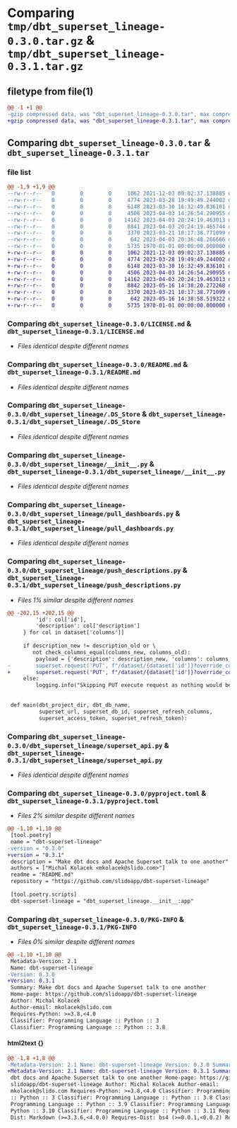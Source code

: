 # Comparing `tmp/dbt_superset_lineage-0.3.0.tar.gz` & `tmp/dbt_superset_lineage-0.3.1.tar.gz`

## filetype from file(1)

```diff
@@ -1 +1 @@
-gzip compressed data, was "dbt_superset_lineage-0.3.0.tar", max compression
+gzip compressed data, was "dbt_superset_lineage-0.3.1.tar", max compression
```

## Comparing `dbt_superset_lineage-0.3.0.tar` & `dbt_superset_lineage-0.3.1.tar`

### file list

```diff
@@ -1,9 +1,9 @@
--rw-r--r--   0        0        0     1062 2021-12-03 09:02:37.138885 dbt_superset_lineage-0.3.0/LICENSE.md
--rw-r--r--   0        0        0     4774 2023-03-28 19:49:49.244002 dbt_superset_lineage-0.3.0/README.md
--rw-r--r--   0        0        0     6148 2023-03-30 16:32:49.836101 dbt_superset_lineage-0.3.0/dbt_superset_lineage/.DS_Store
--rw-r--r--   0        0        0     4506 2023-04-03 14:26:54.290955 dbt_superset_lineage-0.3.0/dbt_superset_lineage/__init__.py
--rw-r--r--   0        0        0    14162 2023-04-03 20:24:19.463013 dbt_superset_lineage-0.3.0/dbt_superset_lineage/pull_dashboards.py
--rw-r--r--   0        0        0     8841 2023-04-03 20:24:19.465744 dbt_superset_lineage-0.3.0/dbt_superset_lineage/push_descriptions.py
--rw-r--r--   0        0        0     3370 2023-03-21 10:17:38.771099 dbt_superset_lineage-0.3.0/dbt_superset_lineage/superset_api.py
--rw-r--r--   0        0        0      642 2023-04-03 20:36:48.266666 dbt_superset_lineage-0.3.0/pyproject.toml
--rw-r--r--   0        0        0     5735 1970-01-01 00:00:00.000000 dbt_superset_lineage-0.3.0/PKG-INFO
+-rw-r--r--   0        0        0     1062 2021-12-03 09:02:37.138885 dbt_superset_lineage-0.3.1/LICENSE.md
+-rw-r--r--   0        0        0     4774 2023-03-28 19:49:49.244002 dbt_superset_lineage-0.3.1/README.md
+-rw-r--r--   0        0        0     6148 2023-03-30 16:32:49.836101 dbt_superset_lineage-0.3.1/dbt_superset_lineage/.DS_Store
+-rw-r--r--   0        0        0     4506 2023-04-03 14:26:54.290955 dbt_superset_lineage-0.3.1/dbt_superset_lineage/__init__.py
+-rw-r--r--   0        0        0    14162 2023-04-03 20:24:19.463013 dbt_superset_lineage-0.3.1/dbt_superset_lineage/pull_dashboards.py
+-rw-r--r--   0        0        0     8842 2023-05-16 14:38:20.272268 dbt_superset_lineage-0.3.1/dbt_superset_lineage/push_descriptions.py
+-rw-r--r--   0        0        0     3370 2023-03-21 10:17:38.771099 dbt_superset_lineage-0.3.1/dbt_superset_lineage/superset_api.py
+-rw-r--r--   0        0        0      642 2023-05-16 14:38:58.519322 dbt_superset_lineage-0.3.1/pyproject.toml
+-rw-r--r--   0        0        0     5735 1970-01-01 00:00:00.000000 dbt_superset_lineage-0.3.1/PKG-INFO
```

### Comparing `dbt_superset_lineage-0.3.0/LICENSE.md` & `dbt_superset_lineage-0.3.1/LICENSE.md`

 * *Files identical despite different names*

### Comparing `dbt_superset_lineage-0.3.0/README.md` & `dbt_superset_lineage-0.3.1/README.md`

 * *Files identical despite different names*

### Comparing `dbt_superset_lineage-0.3.0/dbt_superset_lineage/.DS_Store` & `dbt_superset_lineage-0.3.1/dbt_superset_lineage/.DS_Store`

 * *Files identical despite different names*

### Comparing `dbt_superset_lineage-0.3.0/dbt_superset_lineage/__init__.py` & `dbt_superset_lineage-0.3.1/dbt_superset_lineage/__init__.py`

 * *Files identical despite different names*

### Comparing `dbt_superset_lineage-0.3.0/dbt_superset_lineage/pull_dashboards.py` & `dbt_superset_lineage-0.3.1/dbt_superset_lineage/pull_dashboards.py`

 * *Files identical despite different names*

### Comparing `dbt_superset_lineage-0.3.0/dbt_superset_lineage/push_descriptions.py` & `dbt_superset_lineage-0.3.1/dbt_superset_lineage/push_descriptions.py`

 * *Files 1% similar despite different names*

```diff
@@ -202,15 +202,15 @@
         'id': col['id'],
         'description': col['description']
     } for col in dataset['columns']]
 
     if description_new != description_old or \
        not check_columns_equal(columns_new, columns_old):
         payload = {'description': description_new, 'columns': columns_new}
-        superset.request('PUT', f"/dataset/{dataset['id']}?override_columns=true", json=payload)
+        superset.request('PUT', f"/dataset/{dataset['id']}?override_columns=false", json=payload)
     else:
         logging.info("Skipping PUT execute request as nothing would be updated.")
 
 
 def main(dbt_project_dir, dbt_db_name,
          superset_url, superset_db_id, superset_refresh_columns,
          superset_access_token, superset_refresh_token):
```

### Comparing `dbt_superset_lineage-0.3.0/dbt_superset_lineage/superset_api.py` & `dbt_superset_lineage-0.3.1/dbt_superset_lineage/superset_api.py`

 * *Files identical despite different names*

### Comparing `dbt_superset_lineage-0.3.0/pyproject.toml` & `dbt_superset_lineage-0.3.1/pyproject.toml`

 * *Files 2% similar despite different names*

```diff
@@ -1,10 +1,10 @@
 [tool.poetry]
 name = "dbt-superset-lineage"
-version = "0.3.0"
+version = "0.3.1"
 description = "Make dbt docs and Apache Superset talk to one another"
 authors = ["Michal Kolacek <mkolacek@slido.com>"]
 readme = "README.md"
 repository = "https://github.com/slidoapp/dbt-superset-lineage"
 
 [tool.poetry.scripts]
 dbt-superset-lineage = "dbt_superset_lineage.__init__:app"
```

### Comparing `dbt_superset_lineage-0.3.0/PKG-INFO` & `dbt_superset_lineage-0.3.1/PKG-INFO`

 * *Files 0% similar despite different names*

```diff
@@ -1,10 +1,10 @@
 Metadata-Version: 2.1
 Name: dbt-superset-lineage
-Version: 0.3.0
+Version: 0.3.1
 Summary: Make dbt docs and Apache Superset talk to one another
 Home-page: https://github.com/slidoapp/dbt-superset-lineage
 Author: Michal Kolacek
 Author-email: mkolacek@slido.com
 Requires-Python: >=3.8,<4.0
 Classifier: Programming Language :: Python :: 3
 Classifier: Programming Language :: Python :: 3.8
```

#### html2text {}

```diff
@@ -1,8 +1,8 @@
-Metadata-Version: 2.1 Name: dbt-superset-lineage Version: 0.3.0 Summary: Make
+Metadata-Version: 2.1 Name: dbt-superset-lineage Version: 0.3.1 Summary: Make
 dbt docs and Apache Superset talk to one another Home-page: https://github.com/
 slidoapp/dbt-superset-lineage Author: Michal Kolacek Author-email:
 mkolacek@slido.com Requires-Python: >=3.8,<4.0 Classifier: Programming Language
 :: Python :: 3 Classifier: Programming Language :: Python :: 3.8 Classifier:
 Programming Language :: Python :: 3.9 Classifier: Programming Language ::
 Python :: 3.10 Classifier: Programming Language :: Python :: 3.11 Requires-
 Dist: Markdown (>=3.3.6,<4.0.0) Requires-Dist: bs4 (>=0.0.1,<0.0.2) Requires-
```

